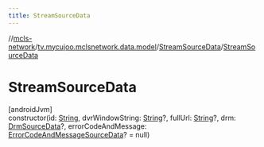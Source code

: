 ```yaml
---
title: StreamSourceData
---
```

//[mcls-network](../../../index.html)/[tv.mycujoo.mclsnetwork.data.model](../index.html)/[StreamSourceData](index.html)/[StreamSourceData](-stream-source-data.html)



# StreamSourceData



[androidJvm]\
constructor(id: [String](https://kotlinlang.org/api/latest/jvm/stdlib/kotlin/-string/index.html), dvrWindowString: [String](https://kotlinlang.org/api/latest/jvm/stdlib/kotlin/-string/index.html)?, fullUrl: [String](https://kotlinlang.org/api/latest/jvm/stdlib/kotlin/-string/index.html)?, drm: [DrmSourceData](../-drm-source-data/index.html)?, errorCodeAndMessage: [ErrorCodeAndMessageSourceData](../-error-code-and-message-source-data/index.html)? = null)




